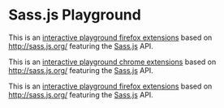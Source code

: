 # Sass.js Playground

This is an [interactive playground firefox extensions](https://addons.mozilla.org/es/firefox/addon/live-sass-js-editor/) based on http://sass.js.org/ featuring the [Sass.js](https://github.com/medialize/sass.js) API.

This is an [interactive playground chrome extensions](https://chrome.google.com/webstore/detail/sassjs/ijhmcokhpfieofcjiklembneicdpcold?utm_source=chrome-ntp-icon) based on http://sass.js.org/ featuring the [Sass.js](https://github.com/medialize/sass.js) API.

This is an [interactive playground firefox extensions](https://addons.mozilla.org/es/firefox/addon/live-sass-js-editor/) based on http://sass.js.org/ featuring the [Sass.js](https://github.com/medialize/sass.js) API.
